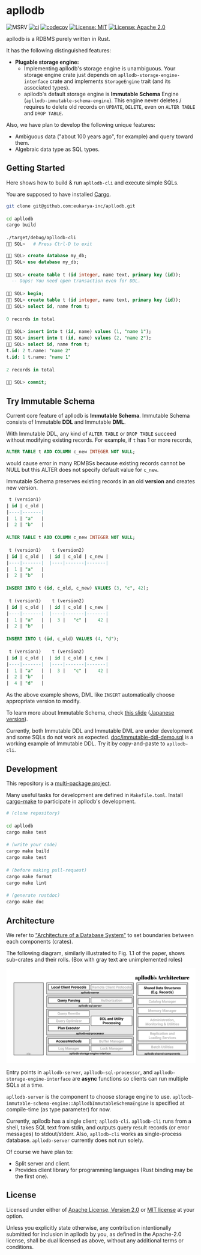 # apllodb

![MSRV](https://img.shields.io/badge/rustc-1.51+-lightgray.svg)
[![ci](https://github.com/apllodb/apllodb/actions/workflows/ci.yml/badge.svg?branch=main&event=push)](https://github.com/apllodb/apllodb/actions/workflows/ci.yml)
[![codecov](https://codecov.io/gh/apllodb/apllodb/branch/main/graph/badge.svg?token=XXXX)](https://codecov.io/gh/apllodb/apllodb)
[![License: MIT](https://img.shields.io/badge/license-MIT-blue.svg)](https://github.com/apllodb/apllodb/blob/main/LICENSE-MIT)
[![License: Apache 2.0](https://img.shields.io/badge/license-Apache_2.0-blue.svg)](https://github.com/apllodb/apllodb/blob/main/LICENSE-APACHE)

apllodb is a RDBMS purely written in Rust.

It has the following distinguished features:

- **Plugable storage engine:**
  - Implementing apllodb's storage engine is unambiguous. Your storage engine crate just depends on `apllodb-storage-engine-interface` crate and implements `StorageEngine` trait (and its associated types).
  - apllodb's default storage engine is **Immutable Schema** Engine (`apllodb-immutable-schema-engine`). This engine never deletes / requires to delete old records on `UPDATE`, `DELETE`, even on `ALTER TABLE` and `DROP TABLE`.

Also, we have plan to develop the following unique features:

- Ambiguous data ("about 100 years ago", for example) and query toward them.
- Algebraic data type as SQL types.

## Getting Started

Here shows how to build & run `apllodb-cli` and execute simple SQLs.

You are supposed to have installed [Cargo](https://github.com/rust-lang/cargo).

```bash
git clone git@github.com:eukarya-inc/apllodb.git

cd apllodb
cargo build

./target/debug/apllodb-cli
🚀🌙 SQL>   # Press Ctrl-D to exit
```

```sql
🚀🌙 SQL> create database my_db;
🚀🌙 SQL> use database my_db;

🚀🌙 SQL> create table t (id integer, name text, primary key (id));
  -- Oops! You need open transaction even for DDL.

🚀🌙 SQL> begin;
🚀🌙 SQL> create table t (id integer, name text, primary key (id));
🚀🌙 SQL> select id, name from t;

0 records in total

🚀🌙 SQL> insert into t (id, name) values (1, "name 1");
🚀🌙 SQL> insert into t (id, name) values (2, "name 2");
🚀🌙 SQL> select id, name from t;
t.id: 2 t.name: "name 2"
t.id: 1 t.name: "name 1"

2 records in total

🚀🌙 SQL> commit;
```

## Try Immutable Schema

Current core feature of apllodb is **Immutable Schema**.
Immutable Schema consists of Immutable **DDL** and Immutable **DML**.

With Immutable DDL, any kind of `ALTER TABLE` or `DROP TABLE` succeed without modifying existing records.
For example, if `t` has 1 or more records,

```sql
ALTER TABLE t ADD COLUMN c_new INTEGER NOT NULL;
```

would cause error in many RDMBSs because existing records cannot be NULL but this ALTER does not specify default value for `c_new`.

Immutable Schema preserves existing records in an old **version** and creates new version.

```sql
 t (version1)
| id | c_old |
|----|-------|
|  1 | "a"   |
|  2 | "b"   |

ALTER TABLE t ADD COLUMN c_new INTEGER NOT NULL;

 t (version1)    t (version2) 
| id | c_old |  | id | c_old | c_new |
|----|-------|  |----|-------|-------|
|  1 | "a"   |
|  2 | "b"   |

INSERT INTO t (id, c_old, c_new) VALUES (3, "c", 42);

 t (version1)    t (version2) 
| id | c_old |  | id | c_old | c_new |
|----|-------|  |----|-------|-------|
|  1 | "a"   |  |  3 |   "c" |    42 |
|  2 | "b"   |

INSERT INTO t (id, c_old) VALUES (4, "d");

 t (version1)    t (version2) 
| id | c_old |  | id | c_old | c_new |
|----|-------|  |----|-------|-------|
|  1 | "a"   |  |  3 |   "c" |    42 |
|  2 | "b"   |
|  4 | "d"   |
```

As the above example shows, DML like `INSERT` automatically choose appropriate version to modify.

To learn more about Immutable Schema, check [this slide](https://docs.google.com/presentation/d/1C6YsUNfMb4cioc2KWMwO2-85IpNfq558-IjxJh6LvPg/edit?usp=sharing) ([Japanese version](https://docs.google.com/presentation/d/1pV287_Q5LDbY9GWn3lK1iJdFz9rTnMsbmQ0a98YUY90/edit?usp=sharing)).

Currently, both Immutable DDL and Immutable DML are under development and some SQLs do not work as expected.
[doc/immutable-ddl-demo.sql](doc/immutable-ddl-demo.sql) is a working example of Immutable DDL. Try it by copy-and-paste to `apllodb-cli`.

## Development

This repository is a [multi-package project](https://doc.rust-lang.org/edition-guide/rust-2018/cargo-and-crates-io/cargo-workspaces-for-multi-package-projects.html).

Many useful tasks for development are defined in `Makefile.toml`. Install [cargo-make](https://github.com/sagiegurari/cargo-make) to participate in apllodb's development.

```bash
# (clone repository)

cd apllodb
cargo make test

# (write your code)
cargo make build
cargo make test

# (before making pull-request)
cargo make format
cargo make lint

# (generate rustdoc)
cargo make doc
```

## Architecture

We refer to ["Architecture of a Database System"](https://dsf.berkeley.edu/papers/fntdb07-architecture.pdf) to set boundaries between each components (crates).

The following diagram, similarly illustrated to Fig. 1.1 of the paper, shows sub-crates and their rolls.
(Box with gray text are unimplemented roles)

![apllodb's Architecture (src: https://www.figma.com/file/9pBZXpEHkA8rtSH7w1Itqi/apllodb's-Architecture?node-id=1%3A2&viewport=552%2C484%2C0.7679687738418579)](./doc/apllodb-architecture.svg)

Entry points in `apllodb-server`, `apllodb-sql-processor`, and `apllodb-storage-engine-interface` are **async** functions so clients can run multiple SQLs at a time.

`apllodb-server` is the component to choose storage engine to use. `apllodb-immutable-schema-engine::ApllodbImmutableSchemaEngine` is specified at compile-time (as type parameter) for now.

Currently, apllodb has a single client; `apllodb-cli`. `apllodb-cli` runs from a shell, takes SQL text from stdin, and outputs query result records (or error messages) to stdout/stderr.
Also, `apllodb-cli` works as single-process database. `apllodb-server` currently does not run solely.

Of course we have plan to:

- Split server and client.
- Provides client library for programming languages (Rust binding may be the first one).

## License

Licensed under either of [Apache License, Version 2.0](LICENSE-APACHE) or [MIT license](LICENSE-MIT) at your option.

Unless you explicitly state otherwise, any contribution intentionally submitted
for inclusion in apllodb by you, as defined in the Apache-2.0 license, shall be
dual licensed as above, without any additional terms or conditions.
